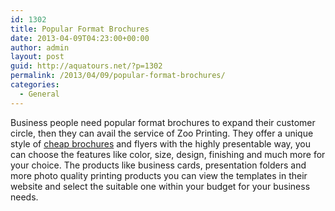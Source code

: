 ```yaml
---
id: 1302
title: Popular Format Brochures
date: 2013-04-09T04:23:00+00:00
author: admin
layout: post
guid: http://aquatours.net/?p=1302
permalink: /2013/04/09/popular-format-brochures/
categories:
  - General
---
```

Business people need popular format brochures to expand their customer circle, then they can avail the service of Zoo Printing. They offer a unique style of [cheap brochures](http://www.zooprinting.com/products/brochures) and flyers with the highly presentable way, you can choose the features like color, size, design, finishing and much more for your choice. The products like business cards, presentation folders and more photo quality printing products you can view the templates in their website and select the suitable one within your budget for your business needs.